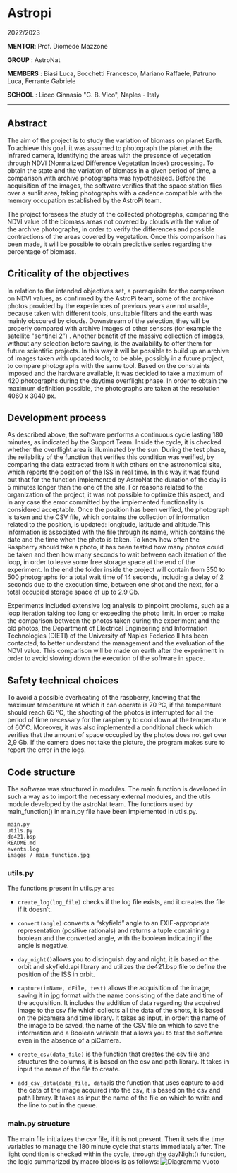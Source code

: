 # Astropi 
2022/2023

**MENTOR**: Prof. Diomede Mazzone

**GROUP** : AstroNat

**MEMBERS** :  Biasi Luca, Bocchetti Francesco, Mariano Raffaele, Patruno Luca, Ferrante Gabriele

**SCHOOL** :  Liceo Ginnasio "G. B. Vico", Naples - Italy
***
## Abstract
The aim of the project is to study the variation of biomass on planet Earth. To achieve this goal, it was assumed to photograph the planet with the infrared camera, identifying the areas with the presence of vegetation through NDVI (Normalized Difference Vegetation Index) processing. To obtain the state and the variation of biomass in a given period of time, a comparison with archive photographs was hypothesized.
Before the acquisition of the images, the software verifies that the space station flies over a sunlit area, taking photographs with a cadence compatible with the memory occupation established by the AstroPi team.

The project foresees the study of the collected photographs, comparing the NDVI value of the biomass areas not covered by clouds with the value of the archive photographs, in order to verify the differences and possible contractions of the areas covered by vegetation. Once this comparison has been made, it will be possible to obtain predictive series regarding the percentage of biomass.


## Criticality of the objectives
In relation to the intended objectives set, a prerequisite for the comparison on NDVI values, as confirmed by the AstroPi team, some of the archive photos provided by the experiences of previous years are not usable, because taken with different tools, unsuitable filters and the earth was mainly obscured by clouds. Downstream of the selection, they will be properly compared with archive images of other sensors (for example the satellite "sentinel 2”) . Another benefit of the massive collection of images, without any selection before saving, is the availability to offer them for future scientific projects. In this way it will be possible to build up an archive of images taken with updated tools, to be able, possibly in a future project, to compare photographs with the same tool. Based on the constraints imposed and the hardware available, it was decided to take a maximum of 420 photographs during the daytime overflight phase. In order to obtain the maximum definition possible, the photographs are taken at the resolution 4060 x 3040 px.


## Development process
As described above, the software performs a continuous cycle lasting 180 minutes, as indicated by the Support Team. Inside the cycle, it is checked whether the overflight area is illuminated by the sun. During the test phase, the reliability of the function that verifies this condition was verified, by comparing the data extracted from it with others on the astronomical site, which reports the position of the ISS in real time. In this way it was found out that for the function implemented by AstroNat the duration of the day is 5 minutes longer than the one of the site. For reasons related to the organization of the project, it was not possible to optimize this aspect, and in any case the error committed by the implemented functionality is considered acceptable. Once the position has been verified, the photograph is taken and the CSV file, which contains the collection of information related to the position, is updated: longitude, latitude and altitude.This information is associated with the file through its name, which contains the date and the time when the photo is taken. To know how often the Raspberry should take a photo, it has been tested how many photos could be taken and then how many seconds to wait between each iteration of the loop, in order to leave some free storage space at the end of the experiment. In the end the folder inside the project will contain from 350 to 500 photographs for a total wait time of 14 seconds, including a delay of 2 seconds due to the execution time, between one shot and the next, for a total occupied storage space of up to 2.9 Gb.  
  
Experiments included extensive log analysis to pinpoint problems, such as a loop iteration taking too long or exceeding the photo limit.
In order to make the comparison between the photos taken during the experiment and the old photos, the Department of Electrical Engineering and Information Technologies (DIETI) of the University of Naples Federico II has been contacted, to better understand the management and the evaluation of the NDVI value. This comparison will be made on earth after the experiment in order to avoid slowing down the execution of the software in space. 


## Safety technical choices
To avoid a possible overheating of the raspberry, knowing that the maximum temperature at which it can operate is 70 ºC, if the temperature should reach 65 ºC, the shooting of the photos is interrupted for all the period of time necessary for the raspberry to cool down at the temperature of 60°C. 
Moreover, it was also implemented a conditional check which verifies that the amount of space occupied by the photos does not get over 2,9 Gb.
If the camera does not take the picture, the program makes sure to report the error in the logs.

## Code structure
The software was structured in modules. The main function is developed in such a way as to import the necessary external modules, and the utils module developed by the astroNat team.
The functions used by main_function() in main.py file have been implemented in utils.py.
```
main.py
utils.py
de421.bsp
README.md
events.log
images / main_function.jpg
```



### utils.py
The functions present in utils.py are:

- `create_log(log_file)` checks if the log file exists, and it creates the file if it doesn’t.
- `convert(angle)` converts a “skyfield” angle to an EXIF-appropriate representation (positive rationals) and returns a tuple containing a boolean and the converted angle, with the boolean indicating if the angle is negative.
- ` day_night() `allows you to distinguish day and night, it is based on the orbit and skyfield.api library and utilizes the de421.bsp file to define the position of the ISS in orbit.
- ` capture(imName, dFile, test) ` allows the acquisition of the image, saving it in jpg format with the name consisting of the date and time of the acquisition. It includes the addition of data regarding the acquired image to the csv file which collects all the data of the shots, it is based on the picamera and time library. It takes as input, in order: the name of the image to be saved, the name of the CSV file on which to save the information and a Boolean variable that allows you to test the software even in the absence of a piCamera.

- ` create_csv(data_file) `  is the function that creates the csv file and structures the columns, it is based on the csv and path library. It takes in input the name of the file to create.

- ` add_csv_data(data_file, data) `is the function that uses capture to add the data of the image acquired into the csv, it is based on the csv and path library. It takes as input the name of the file on which to write and the line to put in the queue.


### main.py structure
The main file initializes the csv file, if it is not present. Then it sets the time variables to manage the 180 minute cycle that starts immediately after. The light condition is checked within the cycle, through the dayNight() function, the logic summarized by macro blocks is as follows:
![Diagramma vuoto](https://user-images.githubusercontent.com/74982114/220874007-7adc950d-0318-4683-9f3a-5894b59ef5a9.jpg)



